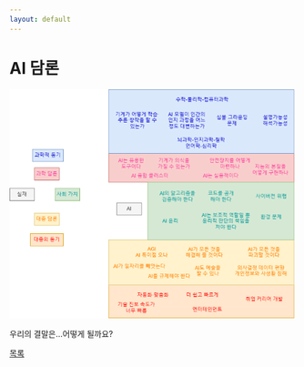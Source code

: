 ```yaml
---
layout: default
---
```

# AI 담론

![a](./AI_discourse.png)

우리의 결말은...어떻게 될까요?

<div class="pagination">
  <a href="{{ '/List/SM/sm.html' | relative_url }}" class="prev-button" data-turbo="true">목록</a>
</div>